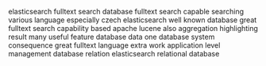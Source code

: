 elasticsearch fulltext search database fulltext search capable searching various language especially czech elasticsearch well known database great fulltext search capability based apache lucene also aggregation highlighting result many useful feature database data one database system consequence great fulltext language extra work application level management database relation elasticsearch relational database